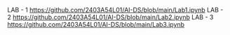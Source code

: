 LAB - 1 https://github.com/2403A54L01/AI-DS/blob/main/Lab1.ipynb
LAB - 2 https://github.com/2403A54L01/AI-DS/blob/main/Lab2.ipynb
LAB - 3 https://github.com/2403A54L01/AI-DS/blob/main/Lab3.ipynb
